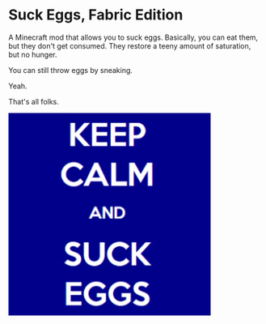 # Suck Eggs, Fabric Edition

A Minecraft mod that allows you to suck eggs. Basically, you can eat them, but they don't get consumed. They restore a teeny amount of saturation, but no hunger.

You can still throw eggs by sneaking.

Yeah.

That's all folks.

![A funny meme](https://github.com/alcatrazEscapee/suck-eggs/blob/v1.0.1-fabric/src/main/resources/icon.png?raw=true)
